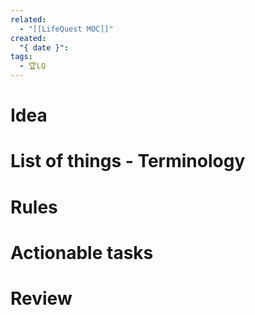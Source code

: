 ```yaml
---
related:
  - "[[LifeQuest MOC]]"
created:
  "{ date }": 
tags:
  - 🏆LQ
---
```


# Idea

# List of things - Terminology

# Rules

# Actionable tasks

# Review